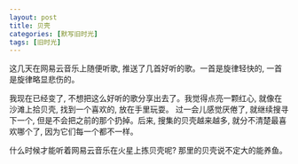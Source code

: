 ```yaml
---
layout: post
title: 贝壳
categories: [默写旧时光]
tags: [旧时光]
---
```


这几天在网易云音乐上随便听歌, 推送了几首好听的歌。一首是旋律轻快的, 一首是旋律略显悲伤的。

我现在已经变了, 不想把这么好听的歌分享出去了。我觉得点亮一颗红心, 就像在沙滩上拾贝壳, 找到一个喜欢的, 放在手里玩耍。 过一会儿感觉厌倦了, 就继续搜寻下一个, 但是不会把之前的那个扔掉。后来, 搜集的贝壳越来越多, 就分不清楚最喜欢哪个了, 因为它们每一个都不一样。

什么时候才能听着网易云音乐在火星上拣贝壳呢? 那里的贝壳说不定大的能养鱼。